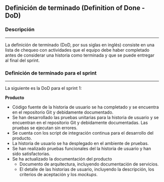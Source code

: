 
## Definición de terminado (Definition of Done - DoD)


### Descripción 
---
La definición de terminado (DoD, por sus siglas en inglés) consiste en una lista de chequeo con actividades que el equipo debe haber completado antes de considerar una historia como terminada y que se puede entregar al final del sprint.


### Definición de terminado para el sprint
---

La siguiente es la DoD para el sprint 1:

**Producto**

* Código fuente de la historia de usuario se ha completado y se encuentra en el repositorio Git y debidamente documentado.
* Se han desarrollado las pruebas unitarias para la historia de usuario y se encuentran en el repositorio Git y debidamente documentadas. Las pruebas se ejecutan sin errores.
* Se cuenta con los script de integración continua para el desarrollo del producto.
* La historia de usuario se ha desplegado en el ambiente de pruebas.
* Se han realizado pruebas funcionales del la historia de usuario y han sido satisfactorias.
* Se ha actualizado la documentación del producto
  * Documento de arquitectura, incluyendo documentación de servicios.
  * El detalle de las historias de usuario, incluyendo la descripción, los criterios de aceptación y los *mockups*.
